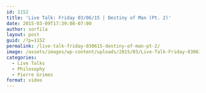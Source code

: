 ```yaml
---
id: 1152
title: 'Live Talk: Friday 03/06/15 | Destiny of Man (Pt. 2)'
date: 2015-03-09T17:39:08-07:00
author: sorfila
layout: post
guid: /?p=1152
permalink: /live-talk-friday-030615-destiny-of-man-pt-2/
image: /assets/images/wp-content/uploads/2015/03/Live-Talk-Friday-030615-Destiny-of-Man-Pt.-2-©1.jpg
categories:
  - Live Talks
  - Philosophy
  - Pierre Grimes
format: video
---
```

